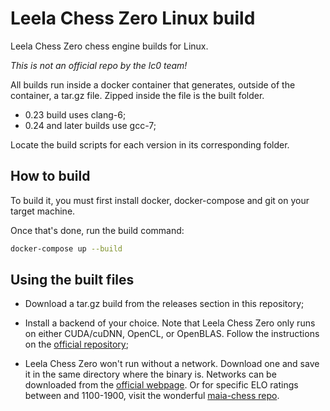 # Leela Chess Zero Linux build

Leela Chess Zero chess engine builds for Linux.

*This is not an official repo by the lc0 team!*

All builds run inside a docker container that generates, outside of the container, a tar.gz file. Zipped inside the file is the built folder.

* 0.23 build uses clang-6; 
* 0.24 and later builds use gcc-7;

Locate the build scripts for each version in its corresponding folder.

## How to build

To build it, you must first install docker, docker-compose and git on your target machine.

Once that's done, run the build command:
```bash
docker-compose up --build
```


## Using the built files

* Download a tar.gz build from the releases section in this repository;

* Install a backend of your choice. Note that Leela Chess Zero only runs on either CUDA/cuDNN, OpenCL, or OpenBLAS. Follow the instructions on the [official repository](https://github.com/LeelaChessZero/lc0/blob/master/README.md);

* Leela Chess Zero won't run without a network. Download one and save it in the same directory where the binary is. Networks can be downloaded from the [official webpage](https://lczero.org/play/networks/bestnets/). Or for specific ELO ratings between and 1100-1900, visit the wonderful [maia-chess repo](https://github.com/CSSLab/maia-chess/tree/master/maia_weights).

